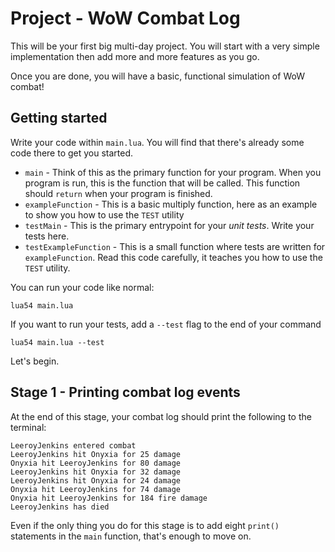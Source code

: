 # Project - WoW Combat Log

This will be your first big multi-day project. You will start with a very simple implementation then add more and more features as you go.

Once you are done, you will have a basic, functional simulation of WoW combat!

## Getting started

Write your code within `main.lua`. You will find that there's already some code there to get you started.

- `main` - Think of this as the primary function for your program. When you program is run, this is the function that will be called. This function should `return` when your program is finished.
- `exampleFunction` - This is a basic multiply function, here as an example to show you how to use the `TEST` utility
- `testMain` - This is the primary entrypoint for your _unit tests_. Write your tests here.
- `testExampleFunction` - This is a small function where tests are written for `exampleFunction`. Read this code carefully, it teaches you how to use the `TEST` utility.

You can run your code like normal:

```
lua54 main.lua
```

If you want to run your tests, add a `--test` flag to the end of your command

```
lua54 main.lua --test
```

Let's begin.

## Stage 1 - Printing combat log events

At the end of this stage, your combat log should print the following to the terminal:

```
LeeroyJenkins entered combat
LeeroyJenkins hit Onyxia for 25 damage
Onyxia hit LeeroyJenkins for 80 damage
LeeroyJenkins hit Onyxia for 32 damage
LeeroyJenkins hit Onyxia for 24 damage
Onyxia hit LeeroyJenkins for 74 damage
Onyxia hit LeeroyJenkins for 184 fire damage
LeeroyJenkins has died
```

Even if the only thing you do for this stage is to add eight `print()` statements in the `main` function, that's enough to move on.

